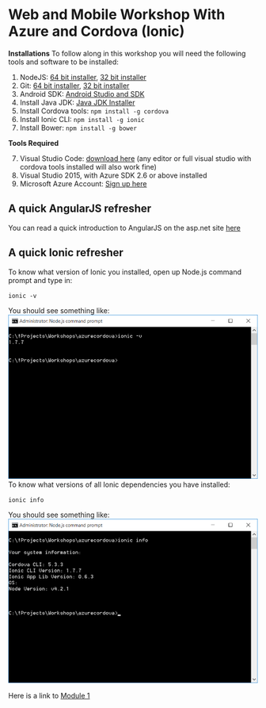 Web and Mobile Workshop With Azure and Cordova (Ionic)
======================

**Installations**
To follow along in this workshop you will need the following tools and software to be installed:

 1. NodeJS: [64 bit installer](https://nodejs.org/dist/v4.2.2/node-v4.2.2-x64.msi), [32 bit installer](https://nodejs.org/dist/v4.2.2/node-v4.2.2-x86.msi)
 2. Git: [64 bit installer](https://github.com/git-for-windows/git/releases/download/v2.6.2.windows.1/Git-2.6.2-64-bit.exe), [32 bit installer](https://github.com/git-for-windows/git/releases/download/v2.6.2.windows.1/Git-2.6.2-32-bit.exe)
 3. Android SDK: [Android Studio and SDK](https://developer.android.com/sdk/index.html#win-bundle)
 4. Install Java JDK: [Java JDK Installer](http://www.oracle.com/technetwork/java/javase/downloads/index.html) 
 4. Install Cordova tools: `npm install -g cordova`
 5. Install Ionic CLI: `npm install -g ionic`
 6. Install Bower: `npm install -g bower`

**Tools Required**

 7. Visual Studio Code: [download here](https://code.visualstudio.com/) (any editor or full visual studio with cordova tools installed will also work fine)
 8. Visual Studio 2015, with Azure SDK 2.6 or above installed
 8. Microsoft Azure Account: [Sign up here](https://azure.microsoft.com/en-us/)

A quick AngularJS refresher
---------------------------
You can read a quick introduction to AngularJS on the asp.net site [here](https://docs.asp.net/en/latest/client-side/angular.html)

A quick Ionic refresher
------------------------
To know what version of Ionic you installed, open up Node.js command prompt and type in:

    ionic -v
You should see something like:
![Ionic version](https://github.com/vkoppaka/Azure-Cordova-Workshop/blob/master/assets/ionicversion.png)
 To know what versions of all Ionic dependencies you have installed:
 
    ionic info
You should see something like:
![Ionic Info](https://github.com/vkoppaka/Azure-Cordova-Workshop/blob/master/assets/ionicinfo.png)
 
 Here is a link to [Module 1](https://github.com/vkoppaka/Azure-Cordova-Workshop/tree/master/module1)